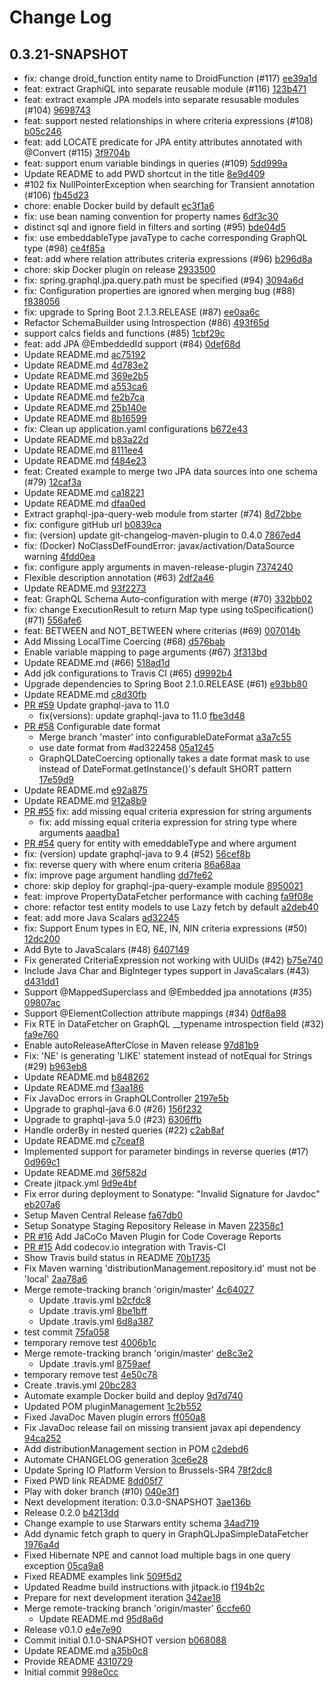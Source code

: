 # Change Log

## 0.3.21-SNAPSHOT
* fix: change droid_function entity name to DroidFunction (#117) [ee39a1d](https://github.com/introproventures/graphql-jpa-query/commit/ee39a1d3cf42440ac2c054944c98bbac1ed3c4c4)
* feat: extract GraphiQL into separate reusable module (#116) [123b471](https://github.com/introproventures/graphql-jpa-query/commit/123b4719593f21ef5af93e49a77292596ab5d129)
* feat: extract example JPA models into separate resusable modules (#104) [9698743](https://github.com/introproventures/graphql-jpa-query/commit/9698743f3e9059ae1d2846e5e77ffae0a0a8b1f7)
* feat: support nested relationships in where criteria expressions  (#108) [b05c246](https://github.com/introproventures/graphql-jpa-query/commit/b05c246d06fc5aca05a096ce8214975de986546b)
* feat: add LOCATE predicate for JPA entity attributes annotated with @Convert (#115) [3f9704b](https://github.com/introproventures/graphql-jpa-query/commit/3f9704b48c768d1d64ba82e41bbd1efebab864d6)
* feat: support enum variable bindings in queries (#109) [5dd999a](https://github.com/introproventures/graphql-jpa-query/commit/5dd999a1107899ce6bfe08aceb37ed2fb057aac6)
* Update README to add PWD shortcut in the title [8e9d409](https://github.com/introproventures/graphql-jpa-query/commit/8e9d409b4a193dde823991a9945d29f0163234a8)
* #102 fix NullPointerException when searching for Transient annotation (#106) [fb45d23](https://github.com/introproventures/graphql-jpa-query/commit/fb45d2329d8d02abc687e3db3cb2faafa4d91659)
* chore: enable Docker build by default [ec3f1a6](https://github.com/introproventures/graphql-jpa-query/commit/ec3f1a6c5daa3390fd738e2d2cef4f7a58b24e2d)
* fix: use bean naming convention for property names [6df3c30](https://github.com/introproventures/graphql-jpa-query/commit/6df3c30d1a16681da07d81d7ca64fed9d885ac57)
* distinct sql and ignore field in filters and sorting (#95) [bde04d5](https://github.com/introproventures/graphql-jpa-query/commit/bde04d5702943cd7d5e70d071e8a49df4ef8ad9f)
* fix: use embeddableType javaType to cache corresponding GraphQL type  (#98) [ce4f85a](https://github.com/introproventures/graphql-jpa-query/commit/ce4f85a462d9c746d62c56e3f69be5beebd9d28c)
* feat: add where relation attributes criteria expressions (#96) [b296d8a](https://github.com/introproventures/graphql-jpa-query/commit/b296d8a2c9ad9d0a8b6b58d54f5cd6dcfded953f)
* chore: skip Docker plugin on release  [2933500](https://github.com/introproventures/graphql-jpa-query/commit/2933500644bd6b781919a24c5583c6708f046a13)
* fix: spring.graphql.jpa.query.path must be specified (#94) [3094a6d](https://github.com/introproventures/graphql-jpa-query/commit/3094a6d130ecb5247dcafc312a03e3c6902bfada)
* fix: Configuration properties are ignored when merging bug (#88) [f838056](https://github.com/introproventures/graphql-jpa-query/commit/f838056009ca884d45e451b96a7a28dd8f9ea5a1)
* fix: upgrade to Spring Boot 2.1.3.RELEASE (#87) [ee0aa6c](https://github.com/introproventures/graphql-jpa-query/commit/ee0aa6c9ad5fead0f5a15e2133460fdebb9a0724)
* Refactor SchemaBuilder using Introspection (#86) [493f65d](https://github.com/introproventures/graphql-jpa-query/commit/493f65daa0e95d50a2ee8787af4444bcb365c2ed)
* support calcs fields and functions (#85) [1cbf29c](https://github.com/introproventures/graphql-jpa-query/commit/1cbf29c21d845d75c291ec4bafd5e13b7b27b21c)
* feat: add JPA @EmbeddedId support (#84) [0def68d](https://github.com/introproventures/graphql-jpa-query/commit/0def68d42c817858a2d5248d10c4c1d13fcd8ad2)
* Update README.md [ac75192](https://github.com/introproventures/graphql-jpa-query/commit/ac751922119f5f8159bcbf5d89069a584ade6a79)
* Update README.md [4d783e2](https://github.com/introproventures/graphql-jpa-query/commit/4d783e25683b0847705b911dcad1289ebe1b47b8)
* Update README.md [369e2b5](https://github.com/introproventures/graphql-jpa-query/commit/369e2b58964dbaa1d1dec4867f5524af6df948eb)
* Update README.md [a553ca6](https://github.com/introproventures/graphql-jpa-query/commit/a553ca626b46c292cc1f4d6fa7947b5f8ad8e89c)
* Update README.md [fe2b7ca](https://github.com/introproventures/graphql-jpa-query/commit/fe2b7ca8407f6421767e0c28ec7a40879c8f8fc7)
* Update README.md [25b140e](https://github.com/introproventures/graphql-jpa-query/commit/25b140ecd2fd0185adf535bfeaa94592d65d298a)
* Update README.md [8b16599](https://github.com/introproventures/graphql-jpa-query/commit/8b165996e872ee0872ed8c654461f2637332a7b1)
* fix: Clean up application.yaml configurations [b672e43](https://github.com/introproventures/graphql-jpa-query/commit/b672e437d68435e08862dc97438f8ae198fc9b5e)
* Update README.md [b83a22d](https://github.com/introproventures/graphql-jpa-query/commit/b83a22d3f82fd310f590364dc60a510e220094d8)
* Update README.md [8111ee4](https://github.com/introproventures/graphql-jpa-query/commit/8111ee4e1fe130cf4f8a89677709d069fad1e36a)
* Update README.md [f484e23](https://github.com/introproventures/graphql-jpa-query/commit/f484e2325cdf873cc5d65cd72a7d17053ddc2787)
* feat: Created example to merge two JPA data sources into one schema (#79) [12caf3a](https://github.com/introproventures/graphql-jpa-query/commit/12caf3a8ad8cee64932d1cbc1fa955888ccd5e14)
* Update README.md [ca18221](https://github.com/introproventures/graphql-jpa-query/commit/ca1822123c2e34fe7f50fe804a53f7367c841cda)
* Update README.md [dfaa0ed](https://github.com/introproventures/graphql-jpa-query/commit/dfaa0ed4e26d92f469e3eba6fa3e3062e125313d)
* Extract graphql-jpa-query-web module from starter (#74) [8d72bbe](https://github.com/introproventures/graphql-jpa-query/commit/8d72bbee8d6aeb568604e7070d90c10657a766e4)
* fix: configure gitHub url  [b0839ca](https://github.com/introproventures/graphql-jpa-query/commit/b0839ca427b8a05efd5d4819a1ec2ac1f3b7ad2b)
* fix: (version) update git-changelog-maven-plugin to 0.4.0 [7867ed4](https://github.com/introproventures/graphql-jpa-query/commit/7867ed417fb36f7d0d3e10b8f108397c1f816f53)
* fix: (Docker) NoClassDefFoundError: javax/activation/DataSource warning [4fdd0ea](https://github.com/introproventures/graphql-jpa-query/commit/4fdd0ea4336bc4731fb643d49c398ef7d518eeb1)
* fix: configure apply arguments in maven-release-plugin [7374240](https://github.com/introproventures/graphql-jpa-query/commit/737424039a6760b8666c634459dc887acd0b888c)
* Flexible description annotation (#63) [2df2a46](https://github.com/introproventures/graphql-jpa-query/commit/2df2a466f127adc39ffecb3a2ee6211b4bf5b738)
* Update README.md [93f2273](https://github.com/introproventures/graphql-jpa-query/commit/93f227315c3aaf05cef222afe986f39ff67bc132)
* feat: GraphQL Schema Auto-configuration with merge (#70) [332bb02](https://github.com/introproventures/graphql-jpa-query/commit/332bb02d1c26a23ecffdaafeb737c19466277fa2)
* fix: change ExecutionResult to return Map type using toSpecification() (#71) [556afe6](https://github.com/introproventures/graphql-jpa-query/commit/556afe6f3c3e2ebd1f06538c5342eeaf16d5f7e5)
* feat:  BETWEEN and NOT_BETWEEN where criterias (#69) [007014b](https://github.com/introproventures/graphql-jpa-query/commit/007014b959ddd5b122d60b1a36e3aed7b7fb9162)
* Add Missing LocalTime Coercing  (#68) [d576bab](https://github.com/introproventures/graphql-jpa-query/commit/d576bab21d583da5a838a18e3ac39b6d70878b8d)
* Enable variable mapping to page arguments (#67) [3f313bd](https://github.com/introproventures/graphql-jpa-query/commit/3f313bdc819705179f6fe3554b45295fb8c1e7f3)
* Update README.md (#66) [518ad1d](https://github.com/introproventures/graphql-jpa-query/commit/518ad1d1dda64e87bdfcee65118ad0781b31051a)
* Add jdk configurations to Travis CI (#65) [d9992b4](https://github.com/introproventures/graphql-jpa-query/commit/d9992b43b6208681e13c8427682a495897f1b1e3)
* Upgrade dependencies to Spring Boot 2.1.0.RELEASE (#61) [e93bb80](https://github.com/introproventures/graphql-jpa-query/commit/e93bb80ab6e45d4b0a6edecf568a06c841e9bb18)
* Update README.md [c8d30fb](https://github.com/introproventures/graphql-jpa-query/commit/c8d30fbbf1d64a945e2782ec4f805ba9414882dc)
* [PR #59](https://github.com/introproventures/graphql-jpa-query/pull/59) Update graphql-java to 11.0
    * fix(versions): update graphql-java to 11.0 [fbe3d48](https://github.com/introproventures/graphql-jpa-query/commit/fbe3d48400061255113a8f99cd51d5e9a4960f08)
* [PR #58](https://github.com/introproventures/graphql-jpa-query/pull/58) Configurable date format
    * Merge branch &#39;master&#39; into configurableDateFormat [a3a7c55](https://github.com/introproventures/graphql-jpa-query/commit/a3a7c55e64cb1f6a03f811ec7242b54027590019)
    * use date format from #ad322458 [05a1245](https://github.com/introproventures/graphql-jpa-query/commit/05a1245b8247e32bf209b18e8db7d9f880cab89f)
    * GraphQLDateCoercing optionally takes a date format mask to use instead of DateFormat.getInstance()&#39;s default SHORT pattern [17e59d9](https://github.com/introproventures/graphql-jpa-query/commit/17e59d91abf769104d9127be7b6e8a1339670266)
* Update README.md [e92a875](https://github.com/introproventures/graphql-jpa-query/commit/e92a8757d13dff00e3aec0f6e35ab25a1066a7c0)
* Update README.md [912a8b9](https://github.com/introproventures/graphql-jpa-query/commit/912a8b9ad79a8a1274c010d07a11807d7bff6456)
* [PR #55](https://github.com/introproventures/graphql-jpa-query/pull/55) fix: add missing equal criteria expression for string arguments
    * fix: add missing equal criteria expression for string type where arguments [aaadba1](https://github.com/introproventures/graphql-jpa-query/commit/aaadba127d3b197438c66647280a7d561006571c)
* [PR #54](https://github.com/introproventures/graphql-jpa-query/pull/54) query for entity with emeddableType and where argument
* fix: (version) update graphql-java to 9.4 (#52) [56cef8b](https://github.com/introproventures/graphql-jpa-query/commit/56cef8b536db00905dce4c4a721833aa8aa6d47e)
* fix: reverse query with where enum criteria [86a68aa](https://github.com/introproventures/graphql-jpa-query/commit/86a68aa02f49289fbd893a821760d4ecca77869a)
* fix: improve page argument handling  [dd7fe62](https://github.com/introproventures/graphql-jpa-query/commit/dd7fe6272f94ef87cccd8056398f845334b863c8)
* chore: skip deploy for graphql-jpa-query-example module [8950021](https://github.com/introproventures/graphql-jpa-query/commit/8950021d7d0495ecc57b9726ec2b3c6b7e00bf0d)
* feat: improve PropertyDataFetcher performance with caching [fa9f08e](https://github.com/introproventures/graphql-jpa-query/commit/fa9f08e46ae03b16ab464eaf9f3856c53671fca7)
* chore: refactor test entity models to use Lazy fetch by default [a2deb40](https://github.com/introproventures/graphql-jpa-query/commit/a2deb40f2b5eef489eff306fa79e457ee3e85ff9)
* feat: add more Java Scalars  [ad32245](https://github.com/introproventures/graphql-jpa-query/commit/ad3224588e89378697bafb3f793aaf90b953acce)
* fix: Support Enum types in EQ, NE, IN, NIN criteria expressions (#50) [12dc200](https://github.com/introproventures/graphql-jpa-query/commit/12dc200f3b4efe10e9f8d98b261a82605aad1727)
* Add Byte to JavaScalars (#48) [6407149](https://github.com/introproventures/graphql-jpa-query/commit/64071491e7f7ea940696ee091528ba839ca417ad)
* Fix generated CriteriaExpression not working with UUIDs (#42) [b75e740](https://github.com/introproventures/graphql-jpa-query/commit/b75e740f0bb358f723eda06cbbae73340527fe21)
* Include Java Char and BigInteger types support in JavaScalars (#43) [d431dd1](https://github.com/introproventures/graphql-jpa-query/commit/d431dd1c51f1e1632cb00bc0b6dec99b22ce6795)
* Support @MappedSuperclass and @Embedded jpa annotations (#35) [09807ac](https://github.com/introproventures/graphql-jpa-query/commit/09807ac4988f986b669ad60307c868d4590bdd34)
* Support @ElementCollection attribute mappings (#34) [0df8a98](https://github.com/introproventures/graphql-jpa-query/commit/0df8a98f5e4cd9cc6783e55af759eedc4a61c529)
* Fix RTE in DataFetcher on GraphQL __typename introspection field (#32) [fa9e760](https://github.com/introproventures/graphql-jpa-query/commit/fa9e7603cd3adaa5cc75b17eb1c09fb3ce080eb9)
* Enable autoReleaseAfterClose in Maven release  [97d81b9](https://github.com/introproventures/graphql-jpa-query/commit/97d81b91208abba899645d689025e6eb62b68fbf)
* Fix: &#39;NE&#39; is generating &#39;LIKE&#39; statement instead of notEqual for Strings (#29) [b963eb8](https://github.com/introproventures/graphql-jpa-query/commit/b963eb83f630e032d96c50cc5022e553f252e22b)
* Update README.md [b848262](https://github.com/introproventures/graphql-jpa-query/commit/b848262e5a3a79df5687c84e41fb525710e5dbc3)
* Update README.md [f3aa186](https://github.com/introproventures/graphql-jpa-query/commit/f3aa1866f93573fafd815dce4ad784a2329b2ac6)
* Fix JavaDoc errors in GraphQLController [2197e5b](https://github.com/introproventures/graphql-jpa-query/commit/2197e5b4ee0a0cd189dc6967986c00df21533e94)
* Upgrade to graphql-java 6.0 (#26) [156f232](https://github.com/introproventures/graphql-jpa-query/commit/156f232078f5a97435bc2ae99cb0fbe5da93e260)
* Upgrade to graphql-java 5.0 (#23) [6306ffb](https://github.com/introproventures/graphql-jpa-query/commit/6306ffb267960bb0f40aeea39416c677c6da71f4)
* Handle orderBy in nested queries (#22) [c2ab8af](https://github.com/introproventures/graphql-jpa-query/commit/c2ab8afbb52e6dc2232420ac9ecc86bf15c6b3b8)
* Update README.md [c7ceaf8](https://github.com/introproventures/graphql-jpa-query/commit/c7ceaf8d60f5e2eea1a4376575e9383d7a76ec40)
* Implemented support for parameter bindings in reverse queries (#17) [0d969c1](https://github.com/introproventures/graphql-jpa-query/commit/0d969c1eddd0ef8c903a2794d31bbbd40e780ce2)
* Update README.md [36f582d](https://github.com/introproventures/graphql-jpa-query/commit/36f582de1453d63d22d98d54d1899ccead268cce)
* Create jitpack.yml [9d9e4bf](https://github.com/introproventures/graphql-jpa-query/commit/9d9e4bfe61d5f0835cdd79fbaa93e392b3e26992)
* Fix error during deployment to Sonatype: &quot;Invalid Signature for Javdoc&quot; [eb207a6](https://github.com/introproventures/graphql-jpa-query/commit/eb207a61a5fd58b4d5199d64d05b2fcd68b6ce50)
* Setup Maven Central Release [fa67db0](https://github.com/introproventures/graphql-jpa-query/commit/fa67db0e5fbd1841995433c56b10ee6cab1b9412)
* Setup Sonatype Staging Repository Release in Maven [22358c1](https://github.com/introproventures/graphql-jpa-query/commit/22358c1f3a3862b2d8c310e2805b84a3ca1a0ad5)
* [PR #16](https://github.com/introproventures/graphql-jpa-query/pull/16) Add JaCoCo Maven Plugin for Code Coverage Reports
* [PR #15](https://github.com/introproventures/graphql-jpa-query/pull/15) Add codecov.io integration with Travis-CI
* Show Travis build status in README [70b1735](https://github.com/introproventures/graphql-jpa-query/commit/70b173585fce6b2a99d7051624eeb99d632ea0c7)
* Fix Maven warning &#39;distributionManagement.repository.id&#39; must not be &#39;local&#39; [2aa78a6](https://github.com/introproventures/graphql-jpa-query/commit/2aa78a64857115f8aa462b603cf3d970e476ee77)
* Merge remote-tracking branch &#39;origin/master&#39; [4c64027](https://github.com/introproventures/graphql-jpa-query/commit/4c640279e8c835684ffda57c5003cc54e2fb3460)
    * Update .travis.yml [b2cfdc8](https://github.com/introproventures/graphql-jpa-query/commit/b2cfdc88c10e20e0a5408c595c70a6a70d62e31d)
    * Update .travis.yml [8be1bff](https://github.com/introproventures/graphql-jpa-query/commit/8be1bffb2768c6bc1331cf3d0613ea2c5a22cbde)
    * Update .travis.yml [6d8a387](https://github.com/introproventures/graphql-jpa-query/commit/6d8a38725f1bb16947f786d0245f67eebeb70fb5)
* test commit [75fa058](https://github.com/introproventures/graphql-jpa-query/commit/75fa05810e86e046663b0b25a7f7c61fe07c74d9)
* temporary remove test [4006b1c](https://github.com/introproventures/graphql-jpa-query/commit/4006b1ca2e2c393eb0b2048f78b4ae91d9302ad5)
* Merge remote-tracking branch &#39;origin/master&#39; [de8c3e2](https://github.com/introproventures/graphql-jpa-query/commit/de8c3e2b5f935d34c616920c0e9bdeee75cd962f)
    * Update .travis.yml [8759aef](https://github.com/introproventures/graphql-jpa-query/commit/8759aeffa1f29dd780eefaccbde93911be1d58f4)
* temporary remove test [4e50c78](https://github.com/introproventures/graphql-jpa-query/commit/4e50c7801e2ce5ba2ba3e7ad8a0582eff6c44b8c)
* Create .travis.yml [20bc283](https://github.com/introproventures/graphql-jpa-query/commit/20bc283573c2a8b2d86a6bc039fb4db737c44ec4)
* Automate example Docker build and deploy [9d7d740](https://github.com/introproventures/graphql-jpa-query/commit/9d7d74084a7e323b1f6c42281177be06012090b8)
* Updated POM pluginManagement [1c2b552](https://github.com/introproventures/graphql-jpa-query/commit/1c2b5521f606bcc70ba1bd6ed5b594bb95c73f45)
* Fixed JavaDoc Maven plugin errors [ff050a8](https://github.com/introproventures/graphql-jpa-query/commit/ff050a896156294aaa1819d91d9b6e48f22cdfc4)
* Fix JavaDoc release fail on missing transient javax api dependency [94ca252](https://github.com/introproventures/graphql-jpa-query/commit/94ca252e03d2227a9602b304d08508e073751483)
* Add distributionManagement section in POM [c2debd6](https://github.com/introproventures/graphql-jpa-query/commit/c2debd65ef8c74a95fc524fd7d533f1a8f85d7de)
* Automate CHANGELOG generation [3ce6e28](https://github.com/introproventures/graphql-jpa-query/commit/3ce6e289f1c8b783729d297b491f47fa1e763a84)
* Update Spring IO Platform Version to Brussels-SR4 [78f2dc8](https://github.com/introproventures/graphql-jpa-query/commit/78f2dc82bbc82faed0fd9ec6312dee40cd2373ad)
* Fixed PWD link README [8dd05f7](https://github.com/introproventures/graphql-jpa-query/commit/8dd05f7ef1c0f031c01e4cfac1f8635841a72312)
* Play with doker branch  (#10) [040e3f1](https://github.com/introproventures/graphql-jpa-query/commit/040e3f12e17a5a811b697b522e0b8ed31202c61d)
* Next development iteration: 0.3.0-SNAPSHOT [3ae136b](https://github.com/introproventures/graphql-jpa-query/commit/3ae136ba97ba73390411eb32efc64948affb5f58)
* Release 0.2.0 [b4213dd](https://github.com/introproventures/graphql-jpa-query/commit/b4213dd5e4f2d5960c68ff35f0b8ba4af7c22f4f)
* Change example to use Starwars entity schema [34ad719](https://github.com/introproventures/graphql-jpa-query/commit/34ad719f5f7603a10d92aa0f2f5198ddc2d17dae)
* Add dynamic fetch graph to query in GraphQLJpaSimpleDataFetcher [1976a4d](https://github.com/introproventures/graphql-jpa-query/commit/1976a4dfc8f4b28f8e05e3bd52d1789a1eb125e1)
* Fixed Hibernate NPE and cannot load multiple bags in one query exception [05ca9a8](https://github.com/introproventures/graphql-jpa-query/commit/05ca9a889970d319ddd559ca4e7a604a03df9056)
* Fixed README examples link [509f5d2](https://github.com/introproventures/graphql-jpa-query/commit/509f5d2498ef7e75ede084666b4ea4fef6cade08)
* Updated Readme build instructions with jitpack.io [f194b2c](https://github.com/introproventures/graphql-jpa-query/commit/f194b2cd73442a9733f845f823fb22d574cdaf81)
* Prepare for next development iteration [342ae18](https://github.com/introproventures/graphql-jpa-query/commit/342ae18430aa152be21ec77edd0c4ad5c72a0416)
* Merge remote-tracking branch &#39;origin/master&#39; [6ccfe60](https://github.com/introproventures/graphql-jpa-query/commit/6ccfe6031e7128af8055a02807f68cdf38e04c1a)
    * Update README.md [95d8a6d](https://github.com/introproventures/graphql-jpa-query/commit/95d8a6d4d7a654af6ab464eb200de04bb0025666)
* Release v0.1.0  [e4e7e90](https://github.com/introproventures/graphql-jpa-query/commit/e4e7e908702e873ffcf030804e68a98e5ebc76d8)
* Commit initial 0.1.0-SNAPSHOT version [b068088](https://github.com/introproventures/graphql-jpa-query/commit/b06808839c63d2a9ed95ec24c9d0fd33f3b76134)
* Update README.md [a35b0c8](https://github.com/introproventures/graphql-jpa-query/commit/a35b0c82eeb79688fbbc1bf4be8d3359260fdbca)
* Provide README [4310729](https://github.com/introproventures/graphql-jpa-query/commit/43107295d63e829524a14d11e705b626038127e2)
* Initial commit [998e0cc](https://github.com/introproventures/graphql-jpa-query/commit/998e0cc93a6086ddc6e719ccbe5a94bc56c47ef2)

